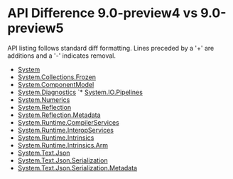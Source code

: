 # API Difference 9.0-preview4 vs 9.0-preview5

API listing follows standard diff formatting.
Lines preceded by a '+' are additions and a '-' indicates removal.

* [System](9.0-preview5_System.md)
* [System.Collections.Frozen](9.0-preview5_System.Collections.Frozen.md)
* [System.ComponentModel](9.0-preview5_System.ComponentModel.md)
* [System.Diagnostics](9.0-preview5_System.Diagnostics.md)
`* [System.IO.Pipelines](9.0-preview5_System.IO.Pipelines.md)
* [System.Numerics](9.0-preview5_System.Numerics.md)
* [System.Reflection](9.0-preview5_System.Reflection.md)
* [System.Reflection.Metadata](9.0-preview5_System.Reflection.Metadata.md)
* [System.Runtime.CompilerServices](9.0-preview5_System.Runtime.CompilerServices.md)
* [System.Runtime.InteropServices](9.0-preview5_System.Runtime.InteropServices.md)
* [System.Runtime.Intrinsics](9.0-preview5_System.Runtime.Intrinsics.md)
* [System.Runtime.Intrinsics.Arm](9.0-preview5_System.Runtime.Intrinsics.Arm.md)
* [System.Text.Json](9.0-preview5_System.Text.Json.md)
* [System.Text.Json.Serialization](9.0-preview5_System.Text.Json.Serialization.md)
* [System.Text.Json.Serialization.Metadata](9.0-preview5_System.Text.Json.Serialization.Metadata.md)
